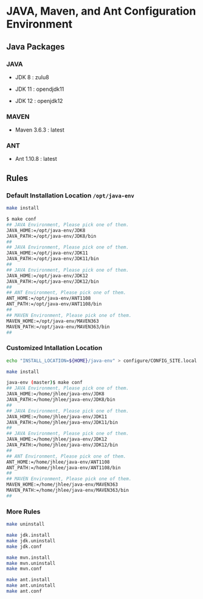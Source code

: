 # JAVA, Maven, and Ant Configuration Environment

## Java Packages

### JAVA

* JDK 8 : zulu8

* JDK 11 : opendjdk11

* JDK 12 : openjdk12

### MAVEN

* Maven 3.6.3 : latest

### ANT

* Ant 1.10.8 : latest

## Rules

### Default Installation Location `/opt/java-env`

```bash
make install
```

```bash
$ make conf
## JAVA Environment, Please pick one of them.
JAVA_HOME:=/opt/java-env/JDK8
JAVA_PATH:=/opt/java-env/JDK8/bin
##
## JAVA Environment, Please pick one of them.
JAVA_HOME:=/opt/java-env/JDK11
JAVA_PATH:=/opt/java-env/JDK11/bin
##
## JAVA Environment, Please pick one of them.
JAVA_HOME:=/opt/java-env/JDK12
JAVA_PATH:=/opt/java-env/JDK12/bin
##
## ANT Environment, Please pick one of them.
ANT_HOME:=/opt/java-env/ANT1108
ANT_PATH:=/opt/java-env/ANT1108/bin
##
## MAVEN Environment, Please pick one of them.
MAVEN_HOME:=/opt/java-env/MAVEN363
MAVEN_PATH:=/opt/java-env/MAVEN363/bin
##
```

### Customized Intallation Location

```bash
echo "INSTALL_LOCATION=${HOME}/java-env" > configure/CONFIG_SITE.local
```

```bash
make install
```

```bash
java-env (master)$ make conf
## JAVA Environment, Please pick one of them.
JAVA_HOME:=/home/jhlee/java-env/JDK8
JAVA_PATH:=/home/jhlee/java-env/JDK8/bin
##
## JAVA Environment, Please pick one of them.
JAVA_HOME:=/home/jhlee/java-env/JDK11
JAVA_PATH:=/home/jhlee/java-env/JDK11/bin
##
## JAVA Environment, Please pick one of them.
JAVA_HOME:=/home/jhlee/java-env/JDK12
JAVA_PATH:=/home/jhlee/java-env/JDK12/bin
##
## ANT Environment, Please pick one of them.
ANT_HOME:=/home/jhlee/java-env/ANT1108
ANT_PATH:=/home/jhlee/java-env/ANT1108/bin
##
## MAVEN Environment, Please pick one of them.
MAVEN_HOME:=/home/jhlee/java-env/MAVEN363
MAVEN_PATH:=/home/jhlee/java-env/MAVEN363/bin
##
```

### More Rules

```bash
make uninstall

make jdk.install
make jdk.uninstall
make jdk.conf

make mvn.install
make mvn.uninstall
make mvn.conf

make ant.install
make ant.uninstall
make ant.conf
```
